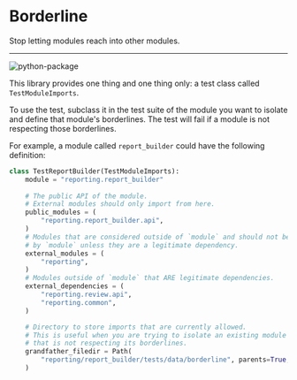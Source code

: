 # Borderline

Stop letting modules reach into other modules.

---

![python-package](https://github.com/ctk3b/borderline/actions/workflows/python-package.yml/badge.svg)

This library provides one thing and one thing only: a test class called `TestModuleImports`. 

To use the test, subclass it in the test suite of the module you want to isolate and define that module's borderlines.
The test will fail if a module is not respecting those borderlines.

For example, a module called `report_builder` could have the following definition:

```python
class TestReportBuilder(TestModuleImports):
    module = "reporting.report_builder"
    
    # The public API of the module.
    # External modules should only import from here.
    public_modules = (
        "reporting.report_builder.api",
    )
    # Modules that are considered outside of `module` and should not be imported
    # by `module` unless they are a legitimate dependency.
    external_modules = (
        "reporting",
    )
    # Modules outside of `module` that ARE legitimate dependencies.
    external_dependencies = (
        "reporting.review.api",
        "reporting.common",
    )

    # Directory to store imports that are currently allowed.
    # This is useful when you are trying to isolate an existing module
    # that is not respecting its borderlines.
    grandfather_filedir = Path(
        "reporting/report_builder/tests/data/borderline", parents=True, exist_ok=True
    )
```
